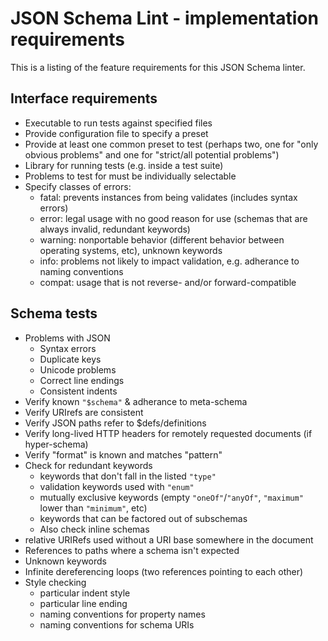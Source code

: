 
# JSON Schema Lint - implementation requirements

This is a listing of the feature requirements for this JSON Schema linter.

## Interface requirements

* Executable to run tests against specified files
* Provide configuration file to specify a preset
* Provide at least one common preset to test (perhaps two, one for "only obvious problems" and one for "strict/all potential problems")
* Library for running tests (e.g. inside a test suite)
* Problems to test for must be individually selectable
* Specify classes of errors:
    * fatal: prevents instances from being validates (includes syntax errors)
    * error: legal usage with no good reason for use (schemas that are always invalid, redundant keywords)
    * warning: nonportable behavior (different behavior between operating systems, etc), unknown keywords
    * info: problems not likely to impact validation, e.g. adherance to naming conventions
    * compat: usage that is not reverse- and/or forward-compatible

## Schema tests

* Problems with JSON
	* Syntax errors
	* Duplicate keys
	* Unicode problems
	* Correct line endings
	* Consistent indents
* Verify known `"$schema"` & adherance to meta-schema
* Verify URIrefs are consistent
* Verify JSON paths refer to $defs/definitions
* Verify long-lived HTTP headers for remotely requested documents (if hyper-schema)
* Verify "format" is known and matches "pattern"
* Check for redundant keywords
	* keywords that don't fall in the listed `"type"`
	* validation keywords used with `"enum"`
	* mutually exclusive keywords (empty `"oneOf"`/`"anyOf"`, `"maximum"` lower than `"minimum"`, etc)
	* keywords that can be factored out of subschemas
	* Also check inline schemas
* relative URIRefs used without a URI base somewhere in the document
* References to paths where a schema isn't expected
* Unknown keywords
* Infinite dereferencing loops (two references pointing to each other)
* Style checking
	* particular indent style
	* particular line ending
	* naming conventions for property names
	* naming conventions for schema URIs
